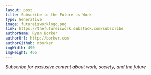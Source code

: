 ```yaml
---
layout: post
title: Subscribe to the Future is Work
type: Generative
image: futureisworklogo.png
link: https://thefutureiswork.substack.com/subscribe
authorName: Ryan Borker
authorUrl: http://borker.com
authorGithub: rborker
imgWidth: 490
imgHeight: 466
---
```


_Subscribe for exclusive content about work, society, and the future_